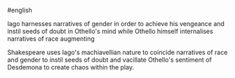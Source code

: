#english 

Iago harnesses narratives of gender in order to achieve his vengeance and instil seeds of doubt in Othello's mind while Othello himself internalises narratives of race augmenting 


Shakespeare uses Iago's  machiavellian nature to coincide narratives of race and gender to instil seeds of doubt and vacillate Othello's sentiment of Desdemona to create chaos within the play. 